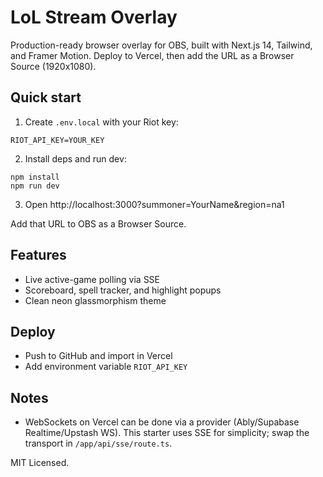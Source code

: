 # LoL Stream Overlay

Production-ready browser overlay for OBS, built with Next.js 14, Tailwind, and Framer Motion. Deploy to Vercel, then add the URL as a Browser Source (1920x1080).

## Quick start

1. Create `.env.local` with your Riot key:

```
RIOT_API_KEY=YOUR_KEY
```

2. Install deps and run dev:

```
npm install
npm run dev
```

3. Open http://localhost:3000?summoner=YourName&region=na1

Add that URL to OBS as a Browser Source.

## Features
- Live active-game polling via SSE
- Scoreboard, spell tracker, and highlight popups
- Clean neon glassmorphism theme

## Deploy
- Push to GitHub and import in Vercel
- Add environment variable `RIOT_API_KEY`

## Notes
- WebSockets on Vercel can be done via a provider (Ably/Supabase Realtime/Upstash WS). This starter uses SSE for simplicity; swap the transport in `/app/api/sse/route.ts`.

MIT Licensed.
